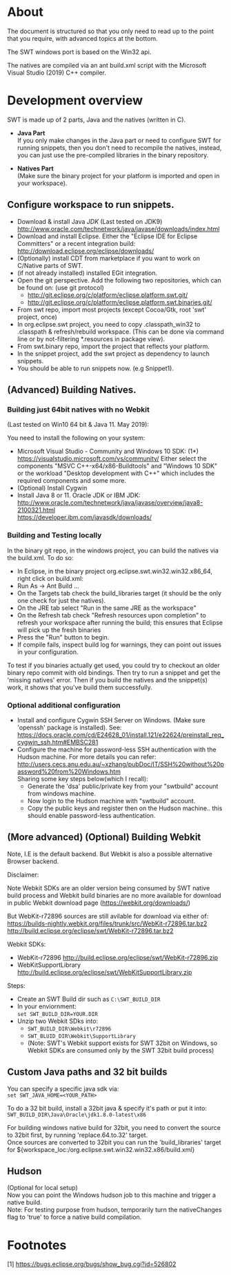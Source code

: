 # About

The document is structured so that you only need to read up to the point that you require, with advanced topics at the bottom.

The SWT windows port is based on the Win32 api.

The natives are compiled via an ant build.xml script with the Microsoft Visual Studio (2019) C++ compiler.

# Development overview
SWT is made up of 2 parts, Java and the natives (written in C).

* **Java Part**  
If you only make changes in the Java part or need to configure SWT for running snippets,
then you don't need to recompile the natives, instead, you can just use the pre-compiled
libraries in the binary repository.

* **Natives Part**  
(Make sure the binary project for your platform is imported and open in your workspace).

## Configure workspace to run snippets.

* Download & install Java *JDK* (Last tested on JDK9) http://www.oracle.com/technetwork/java/javase/downloads/index.html
* Download and install Eclipse. Either the "Eclipse IDE for Eclipse Committers" or a recent integration build:
  http://download.eclipse.org/eclipse/downloads/
* (Optionally) install CDT from marketplace if you want to work on C/Native parts of SWT.
* (if not already installed) installed EGit integration.
* Open the git perspective. Add the following two repositories, which can be found on: (use git protocol)
	- http://git.eclipse.org/c/platform/eclipse.platform.swt.git/
	- http://git.eclipse.org/c/platform/eclipse.platform.swt.binaries.git/
* From swt repo, import most projects (except Cocoa/Gtk, root 'swt' project, once)
* In org.eclipse.swt project, you need to copy .classpath_win32 to .classpath  & refresh/rebuild workspace.
  (This can be done via command line or by not-filtering *.resources in package view).
* From swt.binary repo, import the project that reflects your platform.
* In the snippet project, add the swt project as dependency to launch snippets.
* You should be able to run snippets now. (e.g Snippet1).

## (Advanced) Building Natives.

### Building just 64bit natives with no Webkit
(Last tested on Win10 64 bit & Java 11. May 2019):

You need to install the following on your system:  

* Microsoft Visual Studio - Community and Windows 10 SDK:  (1*)
  https://visualstudio.microsoft.com/vs/community/
  Either select the components "MSVC C++-x64/x86-Buildtools" and "Windows 10 SDK"
  or the workload "Desktop development with C++" which includes the required components and some more.
* (Optional) Install Cygwin
* Install Java 8 or 11. Oracle JDK or IBM JDK:  
  http://www.oracle.com/technetwork/java/javase/overview/java8-2100321.html  
  https://developer.ibm.com/javasdk/downloads/  

### Building and Testing locally

In the binary git repo, in the windows project, you can build the natives via the build.xml. To do so:  

* In Eclipse, in the binary project org.eclipse.swt.win32.win32.x86_64, right click on build.xml:  
* Run As -> Ant Build ...
* On the Targets tab check the build_libraries target  (it should be the only one check for just the natives).
* On the JRE tab select "Run in the same JRE as the workspace"
* On the Refresh tab check "Refresh resources upon completion" to refresh your workspace after running the build; this ensures that Eclipse will pick up the fresh binaries
* Press the "Run" button to begin.
* If compile fails, inspect build log for warnings, they can point out issues in your configuration.

To test if you binaries actually get used, you could try to checkout an older binary repo commit with old
bindings. Then try to run a snippet and get the 'missing natives' error. Then if you build the natives
and the snippet(s) work, it shows that you've build them successfully.

### Optional additional configuration
* Install and configure Cygwin SSH Server on Windows. (Make sure 'openssh' package is installed).
  See: https://docs.oracle.com/cd/E24628_01/install.121/e22624/preinstall_req_cygwin_ssh.htm#EMBSC281
* Configure the machine for password-less SSH authentication with the Hudson machine.
  For more details you can refer: http://users.cecs.anu.edu.au/~xzhang/pubDoc/IT/SSH%20without%20password%20from%20Windows.htm  
  Sharing some key steps below(which I recall):
  - Generate the 'dsa' public/private key from your "swtbuild" account from windows machine.
  - Now login to the Hudson machine with "swtbuild" account.
  - Copy the public keys and register then on the Hudson machine.. this should enable password-less authentication.
  
## (More advanced) (Optional) Building Webkit
Note, I.E is the default backend. But Webkit is also a possible alternative Browser backend.

Disclaimer:

Note Webkit SDKs are an older version being consumed by SWT native build process and Webkit build binaries are no more available for download in public Webkit download page (https://webkit.org/downloads/)

But WebKit-r72896 sources are still avilable for download via either of:
https://builds-nightly.webkit.org/files/trunk/src/WebKit-r72896.tar.bz2  
http://build.eclipse.org/eclipse/swt/WebKit-r72896.tar.bz2  

Webkit SDKs:  

* WebKit-r72896 http://build.eclipse.org/eclipse/swt/WebKit-r72896.zip
* WebKitSupportLibrary http://build.eclipse.org/eclipse/swt/WebKitSupportLibrary.zip


Steps:  

* Create an SWT Build dir such as `C:\SWT_BUILD_DIR`
* In your enviornment:  
    `set SWT_BUILD_DIR=YOUR.DIR`
* Unzip two Webkit SDks into:  
  - `SWT_BUILD_DIR\Webkit\r72896`  
  - `SWT_BLUID_DIR\Webkit\SupportLibrary`  
  - (Note: SWT's Webkit support exists for SWT 32bit on Windows, so Webkit SDKs are consumed only by the SWT 32bit build process)

## Custom Java paths and 32 bit builds

You can specify a specific java sdk via:  
  `set SWT_JAVA_HOME=<YOUR_PATH>`

To do a 32 bit build, install a 32bit java & specify it's path or put it into:
`SWT_BUILD_DIR\Java\Oracle\jdk1.8.0-latest\x86`

For building windows native build for 32bit, you need to convert the source to 32bit first, by running 'replace.64.to.32' target.  
Once sources are converted to 32bit you can run the 'build_libraries' target for ${workspace_loc:/org.eclipse.swt.win32.win32.x86/build.xml}

## Hudson
(Optional for local setup)  
Now you can point the Windows hudson job to this machine and trigger a native build.  
Note: For testing purpose from hudson, temporarily turn the nativeChanges flag to 'true' to force a native build compilation.

# Footnotes
[1]  https://bugs.eclipse.org/bugs/show_bug.cgi?id=526802



